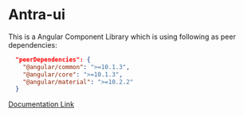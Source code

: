 # Antra-ui

This is a Angular Component Library which is using following as peer dependencies:

```json
  "peerDependencies": {
    "@angular/common": ">=10.1.3",
    "@angular/core": ">=10.1.3",
    "@angular/material": ">=10.2.2"
  }
```

[Documentation Link](https://antra-inc.github.io/Antra-ui/)
